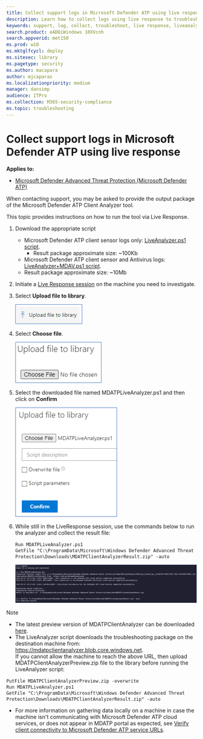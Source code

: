```yaml
---
title: Collect support logs in Microsoft Defender ATP using live response
description: Learn how to collect logs using live response to troubleshoot Microsoft Defender ATP issues
keywords: support, log, collect, troubleshoot, live response, liveanalyzer, analyzer, live, response
search.product: eADQiWindows 10XVcnh
search.appverid: met150
ms.prod: w10
ms.mktglfcycl: deploy
ms.sitesec: library
ms.pagetype: security
ms.author: macapara
author: mjcaparas
ms.localizationpriority: medium
manager: dansimp
audience: ITPro
ms.collection: M365-security-compliance 
ms.topic: troubleshooting
---
```


# Collect support logs in Microsoft Defender ATP using live response 


**Applies to:**
- [Microsoft Defender Advanced Threat Protection (Microsoft Defender ATP)](https://go.microsoft.com/fwlink/p/?linkid=2069559)

When contacting support, you may be asked to provide the output package of the Microsoft Defender ATP Client Analyzer tool.

This topic provides instructions on how to run the tool via Live Response.

1. Download the appropriate script
    * Microsoft Defender ATP client sensor logs only: [LiveAnalyzer.ps1 script](https://aka.ms/MDATPLiveAnalyzer).
      - Result package approximate size: ~100Kb 
    *  Microsoft Defender ATP client sensor and Antivirus logs: [LiveAnalyzer+MDAV.ps1 script](https://aka.ms/MDATPLiveAnalyzerAV).
      - Result package approximate size: ~10Mb 
 
2.	Initiate a [Live Response session](live-response.md#initiate-a-live-response-session-on-a-device) on the machine you need to investigate.

3.	Select **Upload file to library**.

    ![Image of upload file](images/upload-file.png)

4. Select **Choose file**.

    ![Image of choose file button](images/choose-file.png)

5. Select the downloaded file named MDATPLiveAnalyzer.ps1 and then click on **Confirm**


   ![Image of choose file button](images/analyzer-file.png)


6. While still in the LiveResponse session, use the commands below to run the analyzer and collect the result file:

    ```
    Run MDATPLiveAnalyzer.ps1
    GetFile "C:\ProgramData\Microsoft\Windows Defender Advanced Threat Protection\Downloads\MDATPClientAnalyzerResult.zip" -auto
    ```

    ![Image of commands](images/analyzer-commands.png)


>[!NOTE]
>- The latest preview version of MDATPClientAnalyzer can be downloaded [here](https://aka.ms/Betamdatpanalyzer). <br>
>- The LiveAnalyzer script downloads the troubleshooting package on the destination machine from: https://mdatpclientanalyzer.blob.core.windows.net. <br>
> If you cannot allow the machine to reach the above URL, then upload MDATPClientAnalyzerPreview.zip file to the library before running the LiveAnalyzer script:
>```
>PutFile MDATPClientAnalyzerPreview.zip -overwrite
>Run MDATPLiveAnalyzer.ps1
>GetFile "C:\ProgramData\Microsoft\Windows Defender Advanced Threat Protection\Downloads\MDATPClientAnalyzerResult.zip" -auto
>```
> - For more information on gathering data locally on a machine in case the machine isn't communicating with Microsoft Defender ATP cloud services, or does not appear in MDATP portal as expected, see [Verify client connectivity to Microsoft Defender ATP service URLs](configure-proxy-internet.md#verify-client-connectivity-to-microsoft-defender-atp-service-urls).
